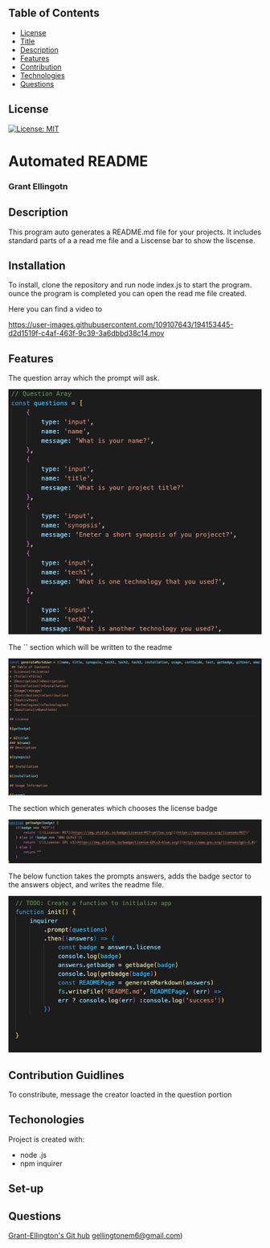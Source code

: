 ## Table of Contents
* [License](*License)
* [Title](*Title)
* [Description](*Description)
* [Features](*Features)
* [Contribution](*Contribution)
* [Technologies](*Technologies)
* [Questions](*Questions)

## License

[![License: MIT](https://img.shields.io/badge/License-MIT-yellow.svg)](https://opensource.org/licenses/MIT)

# Automated README 
### Grant Ellingotn

## Description

This program auto generates a README.md file for your projects. It includes standard parts of a a read me file and a Liscense bar to show the liscense.

## Installation

To install, clone the repository and run node index.js to start the program. ounce the program is completed you can open the read me file created.

Here you can find a video to 



https://user-images.githubusercontent.com/109107643/194153445-d2d1519f-c4af-463f-9c39-3a6dbbd38c14.mov


## Features

The question array which the prompt will ask.

![questions](./img/questionArray.png)

The `` section which will be written to the readme

![generate readme](./img/generateMarkdown.png)

The section which generates which chooses the license badge

![badge selector](./img/getbadge.png)

The below function takes the prompts answers, adds the badge sector to the answers object, and writes the readme file.

![writefile](./img/writefile.png)


## Contribution Guidlines

To constribute, message the creator loacted in the question portion


## Techonologies
Project is created with:
* node .js
* npm inquirer
## Set-up


## Questions
[Grant-Ellington's Git hub](https://github.com/Grant-Ellington)
[gellingtonem6@gmail.com](gellingtonem6@gmail.com))
